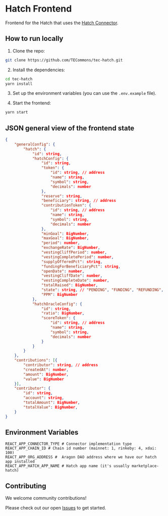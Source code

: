 # Hatch Frontend

Frontend for the Hatch that uses the [Hatch Connector](https://github.com/TECommons/hatch-connector). 

## How to run locally

1. Clone the repo:

```sh
git clone https://github.com/TECommons/tec-hatch.git
```

2. Install the dependencies:

```sh
cd tec-hatch
yarn install
```

3. Set up the environment variables (you can use the `.env.example` file).

4. Start the frontend:

```sh
yarn start
```

## JSON general view of the frontend state

```json
{
    "generalConfig": {
        "hatch": {
            "id": string,
            "hatchConfig": {
                "id": string,
                "token": {
                    "id": string, // address
                    "name": string,
                    "symbol": string,
                    "decimals": number
                },
                "reserve": string,
                "beneficiary": string, // address
                "contributionToken": {
                    "id": string, // address
                    "name": string,
                    "symbol": string,
                    "decimals": number
                },
                "minGoal": BigNumber,
                "maxGoal": BigNumber,
                "period": number,
                "exchangeRate": BigNumber,
                "vestingCliffPeriod": number,
                "vestingCompletePeriod": number,
                "supplyOfferedPct": string,
                "fundingForBeneficiaryPct": string,
                "openDate": number,
                "vestingCliffDate": number,
                "vestingCompleteDate": number,
                "totalRaised": BigNumber,
                "state": string, // "PENDING", "FUNDING", "REFUNDING", "GOAL_REACHED" or "CLOSED",
                "PPM": BigNumber
            },
            "hatchOracleConfig": {
                "id": string,
                "ratio": BigNumber,
                "scoreToken": {
                    "id": string, // address
                    "name": string,
                    "symbol": string,
                    "decimals": number
                }
            }
        }
    },
    "contributions": [{
        "contributor": string, // address
        "createdAt": number,
        "amount": BigNumber,
        "value": BigNumber
    }],
    "contributor": {
        "id": string,
        "account": string,
        "totalAmount": BigNumber,
        "totalValue": BigNumber,
    }
}
```

## Environment Variables

```
REACT_APP_CONNECTOR_TYPE # Connector implementation type
REACT_APP_CHAIN_ID # Chain id number (mainnet: 1, rinkeby: 4, xdai: 100)
REACT_APP_ORG_ADDRESS #  Aragon DAO address where we have our hatch app installed
REACT_APP_HATCH_APP_NAME # Hatch app name (it's usually marketplace-hatch)
```

## Contributing

We welcome community contributions!

Please check out our open [Issues](https://github.com/TECommons/tec-hatch/issues) to get started.